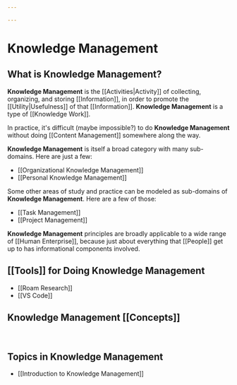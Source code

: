 ```yaml
---

---
```


# Knowledge Management

## What is Knowledge Management?

**Knowledge Management** is the [[Activities|Activity]] of collecting, organizing, and storing [[Information]], in order to promote the [[Utility|Usefulness]] of that [[Information]]. **Knowledge Management** is a type of [[Knowledge Work]].

In practice, it's difficult (maybe impossible?) to do **Knowledge Management** without doing [[Content Management]] somewhere along the way.

**Knowledge Management** is itself a broad category with many sub-domains. Here are just a few:

-   [[Organizational Knowledge Management]]
-   [[Personal Knowledge Management]]

Some other areas of study and practice can be modeled as sub-domains of **Knowledge Management**. Here are a few of those:

-   [[Task Management]]
-   [[Project Management]]

**Knowledge Management** principles are broadly applicable to a wide range of [[Human Enterprise]], because just about everything that [[People]] get up to has informational components involved.

## [[Tools]] for Doing Knowledge Management

-   [[Roam Research]]
-   [[VS Code]]

## Knowledge Management [[Concepts]]

 

## Topics in Knowledge Management

-   [[Introduction to Knowledge Management]]

